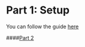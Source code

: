 # Part 1: Setup
You can follow the guide [here](https://realpython.com/blog/python/setting-up-a-simple-ocr-server/#beginning-steps)

####[Part 2](/part_two.md)
